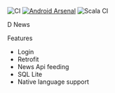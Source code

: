 ![CI](https://github.com/99002785/LoginNewsApp/workflows/CI/badge.svg)  [![Android Arsenal](https://img.shields.io/badge/Android%20-RetrofitView-brightgreen.svg?style=flat)]()
![Scala CI](https://github.com/99002785/LoginNewsApp/workflows/Scala%20CI/badge.svg)

D News

Features
- Login
- Retrofit
- News Api feeding
- SQL Lite
- Native language support

